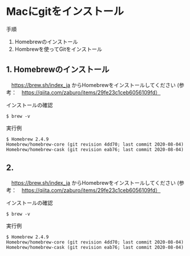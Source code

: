 # Macにgitをインストール

手順
1. Homebrewのインストール
2. Hombrewを使ってGitをインストール

## 1. Homebrewのインストール
　https://brew.sh/index_ja からHomebrewをインストールしてください
  (参考：　https://qiita.com/zaburo/items/29fe23c1ceb6056109fd）

インストールの確認
```
$ brew -v
```
実行例  
```
$ Homebrew 2.4.9
Homebrew/homebrew-core (git revision 4dd70; last commit 2020-08-04)
Homebrew/homebrew-cask (git revision eab76; last commit 2020-08-04)
```

## 2.
　https://brew.sh/index_ja からHomebrewをインストールしてください
  (参考：　https://qiita.com/zaburo/items/29fe23c1ceb6056109fd）

インストールの確認
```
$ brew -v
```
実行例  
```
$ Homebrew 2.4.9
Homebrew/homebrew-core (git revision 4dd70; last commit 2020-08-04)
Homebrew/homebrew-cask (git revision eab76; last commit 2020-08-04)
```
